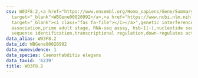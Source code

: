 ```yaml
---
csv: W03F8.2,<a href="https://www.ensembl.org/Homo_sapiens/Gene/Summary?db=core;g=WBGene00020992"
  target="_blank">WBGene00020992</a>,<a href="https://www.ncbi.nlm.nih.gov/pubmed/30894454"
  target="_blank"><i class="fas fa-file"></i></a>",genetic interference,functional
  association,prime adult stage, RNA-seq assay, hsb-1(-),nucleotide sequence identification,nucleotide
  sequence identification,transcriptional regulation,down-regulates activity
data_alias: W03F8.2
data_id: WBGene00020992
data_numevidence: 1
data_species: Caenorhabditis elegans
data_taxid: '6239'
title: W03F8.2
---
```

